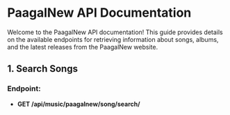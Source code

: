 # PaagalNew API Documentation

Welcome to the PaagalNew API documentation! This guide provides details on the available endpoints for retrieving information about songs, albums, and the latest releases from the PaagalNew website.

## 1. Search Songs

### Endpoint:

- **GET /api/music/paagalnew/song/search/<title>**

### Example:

#### Request:

```python
import requests

# Replace <title> with the desired song title
title = "shape of you"
url = f"http://127.0.0.1:5000/api/music/paagalnew/song/search/{title}"

response = requests.get(url)
data = response.json()

print(data)
```

#### Response:

```json
[
  {"title": "Song Title 1", "thumbnail": "URL1", "artist": "Artist 1", "href": "URL1"},
  {"title": "Song Title 2", "thumbnail": "URL2", "artist": "Artist 2", "href": "URL2"},
  ...
]
```

## 2. Search Albums

### Endpoint:

- **GET /api/music/paagalnew/album/details/<album>**

### Example:

#### Request:

```python
import requests

# Replace <album> with the desired album name
album = "golden"
url = f"http://127.0.0.1:5000/api/music/paagalnew/album/details/{album}"

response = requests.get(url)
data = response.json()

print(data)
```

#### Response:

```json
[
  {
    "album": {
      "title": "Album Title",
      "artists": ["Artist 1", "Artist 2"],
      "starcast": ["Star 1", "Star 2"],
      "composed_by": ["Composer 1", "Composer 2"],
      "year": "2022"
    },
    "songs": [
      {"title": "Song Title 1", "href": "URL1", "thumbnail": "URL1"},
      {"title": "Song Title 2", "href": "URL2", "thumbnail": "URL2"},
      ...
    ]
  }
]
```

## 3. Song Details

### Endpoint:

- **GET /api/music/paagalnew/song/details/<href>**

### Example:

#### Request:

```python
import requests

# Replace <href> with the desired song href
href = "song_href"
url = f"http://127.0.0.1:5000/api/music/paagalnew/song/details/{href}"

response = requests.get(url)
data = response.json()

print(data)
```

#### Response:

```json
[
  {
    "title": "Song Title",
    "thumbnail": "URL",
    "album": "Album Title",
    "singers": "Singer 1, Singer 2",
    "starcast": "Star 1, Star 2",
    "composer": "Composer 1, Composer 2",
    "mp3": "URL"
  }
]
```

## 4. Bollywood Songs

### Endpoint:

- **GET /api/music/paagalnew/bollywood/<page>**

### Example:

#### Request:

```python
import requests

# Replace <page> with the desired page number
page = 1
url = f"http://127.0.0.1:5000/api/music/paagalnew/bollywood/{page}"

response = requests.get(url)
data = response.json()

print(data)
```

#### Response:

```json
[
  {"title": "Song Title 1", "starcast": "Star 1", "artist": "Artist 1", "thumbnail": "URL1", "href": "URL1"},
  {"title": "Song Title 2", "starcast": "Star 2", "artist": "Artist 2", "thumbnail": "URL2", "href": "URL2"},
  ...
]
```

## Important Notes

- Customize the provided routes as needed for your application.

- Handle errors gracefully and provide suitable responses.

- Consider implementing additional security measures in a production environment.

Feel free to integrate these endpoints into your website and enhance your user experience with PaagalNew data!
